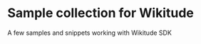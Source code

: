 Sample collection for Wikitude
===================

A few samples and snippets working with Wikitude SDK

